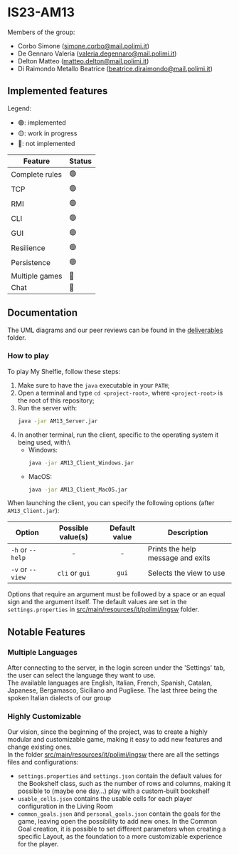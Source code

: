 # IS23-AM13

Members of the group:

- Corbo Simone (simone.corbo@mail.polimi.it)
- De Gennaro Valeria (valeria.degennaro@mail.polimi.it)
- Delton Matteo (matteo.delton@mail.polimi.it)
- Di Raimondo Metallo Beatrice (beatrice.diraimondo@mail.polimi.it)

## Implemented features

Legend:

- 🟢: implemented
- 🟡: work in progress
- 🔴: not implemented

| Feature        | Status |
|----------------|--------|
| Complete rules | 🟢     |
| TCP            | 🟢     |
| RMI            | 🟢     |
| CLI            | 🟢     |
| GUI            | 🟢     |
| Resilience     | 🟢     |
| Persistence    | 🟢     |
| Multiple games | 🔴     |
| Chat           | 🔴     |

## Documentation

The UML diagrams and our peer reviews can be found in the [deliverables](deliverables) folder.

### How to play

To play My Shelfie, follow these steps:

1. Make sure to have the `java` executable in your `PATH`;
2. Open a terminal and type `cd <project-root>`, where `<project-root>` is the root of this
   repository;
3. Run the server with:
    ```bash
    java -jar AM13_Server.jar
    ```
4. In another terminal, run the client, specific to the operating system it being used, with:\
   - Windows:
       ```bash
       java -jar AM13_Client_Windows.jar
       ```
   - MacOS:
      ```bash
      java -jar AM13_Client_MacOS.jar
       ```

When launching the client, you can specify the following options (after `AM13_Client.jar`):

| Option           | Possible value(s) | Default value | Description                       |
|------------------|:-----------------:|:-------------:|-----------------------------------|
| `-h` or `--help` |         -         |       -       | Prints the help message and exits |
| `-v` or `--view` |  `cli` or `gui`   |     `gui`     | Selects the view to use           |

Options that require an argument must be followed by a space or an equal sign and the argument itself.
The default values are set in the `settings.properties`
in [src/main/resources/it/polimi/ingsw](src/main/resources/it/polimi/ingsw) folder.

## Notable Features
### Multiple Languages
After connecting to the server, in the login screen under the 'Settings' tab, the user can select the language they want to use.\
The available languages are English, Italian, French, Spanish, Catalan, Japanese, Bergamasco, Siciliano and Pugliese. The last three being the spoken Italian dialects of our group
### Highly Customizable
Our vision, since the beginning of the project, was to create a highly modular and customizable game, making it easy to add new features and change existing ones.\
In the folder [src/main/resources/it/polimi/ingsw](src/main/resources/it/polimi/ingsw) there are all the settings files and configurations:
- `settings.properties` and `settings.json` contain the default values for the Bookshelf class, such as the number of rows and columns, making it possible to (maybe one day...) play with a custom-built bookshelf
- `usable_cells.json` contains the usable cells for each player configuration in the Living Room
- `common_goals.json` and `personal_goals.json` contain the goals for the game, leaving open the possibility to add new ones.
In the Common Goal creation, it is possible to set different parameters when creating a specific Layout, as the foundation to a more customizable experience for the player.
